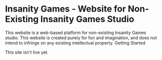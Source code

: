 # Insanity Games - Website for Non-Existing Insanity Games Studio

This website is a web-based platform for non-existing Insanity Games studio. This website is created purely for fun and imagination, and does not intend to infringe on any existing intellectual property.
Getting Started

This site isn't live yet. 
